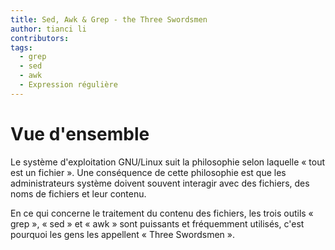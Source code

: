 ```yaml
---
title: Sed, Awk & Grep - the Three Swordsmen
author: tianci li
contributors:
tags:
  - grep
  - sed
  - awk
  - Expression régulière
---
```


# Vue d'ensemble

Le système d'exploitation GNU/Linux suit la philosophie selon laquelle « tout est un fichier ». Une conséquence de cette philosophie est que les administrateurs système doivent souvent interagir avec des fichiers, des noms de fichiers et leur contenu.

En ce qui concerne le traitement du contenu des fichiers, les trois outils « grep », « sed » et « awk » sont puissants et fréquemment utilisés, c'est pourquoi les gens les appellent « Three Swordsmen ».
